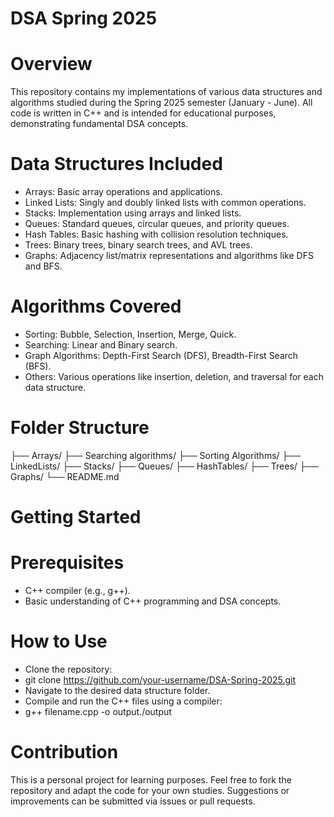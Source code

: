 # DSA Spring 2025
# Overview
This repository contains my implementations of various data structures and algorithms studied during the Spring 2025 semester (January - June). All code is written in C++ and is intended for educational purposes, demonstrating fundamental DSA concepts.

# Data Structures Included
- Arrays: Basic array operations and applications.
- Linked Lists: Singly and doubly linked lists with common operations.
- Stacks: Implementation using arrays and linked lists.
- Queues: Standard queues, circular queues, and priority queues.
- Hash Tables: Basic hashing with collision resolution techniques.
- Trees: Binary trees, binary search trees, and AVL trees.
- Graphs: Adjacency list/matrix representations and algorithms like DFS and BFS.

# Algorithms Covered
- Sorting: Bubble, Selection, Insertion, Merge, Quick.
- Searching: Linear and Binary search.
- Graph Algorithms: Depth-First Search (DFS), Breadth-First Search (BFS).
- Others: Various operations like insertion, deletion, and traversal for each data structure.

# Folder Structure
├── Arrays/
├── Searching algorithms/
├── Sorting Algorithms/
├── LinkedLists/
├── Stacks/
├── Queues/
├── HashTables/
├── Trees/
├── Graphs/
└── README.md

# Getting Started
# Prerequisites
- C++ compiler (e.g., g++).
- Basic understanding of C++ programming and DSA concepts.
# How to Use
- Clone the repository:
- git clone https://github.com/your-username/DSA-Spring-2025.git
- Navigate to the desired data structure folder.
- Compile and run the C++ files using a compiler:
- g++ filename.cpp -o output./output

# Contribution
This is a personal project for learning purposes. Feel free to fork the repository and adapt the code for your own studies. Suggestions or improvements can be submitted via issues or pull requests.
